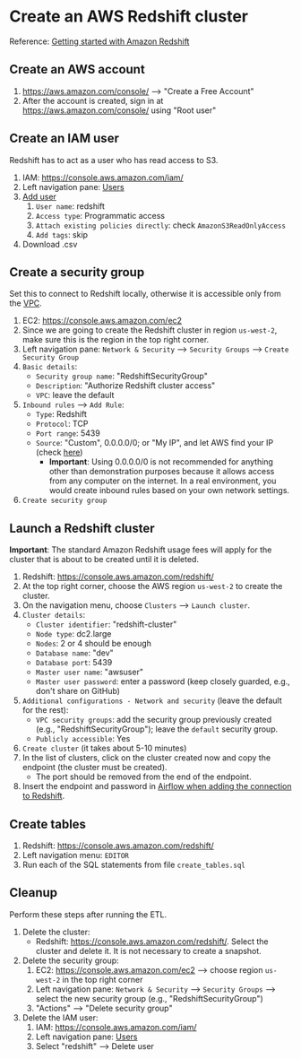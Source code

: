 # Create an AWS Redshift cluster

Reference: [Getting started with Amazon Redshift](<https://docs.aws.amazon.com/redshift/latest/gsg/getting-started.html>)

## Create an AWS account

1. <https://aws.amazon.com/console/> --> "Create a Free Account"
1. After the account is created, sign in at <https://aws.amazon.com/console/> using "Root user"

## Create an IAM user

Redshift has to act as a user who has read access to S3.

1. IAM: <https://console.aws.amazon.com/iam/>
1. Left navigation pane: [Users](https://console.aws.amazon.com/iam/home#/users)
1. [Add user](https://console.aws.amazon.com/iam/home#/users$new?step=details)
   1. `User name`: redshift
   1. `Access type`: Programmatic access
   1. `Attach existing policies directly`: check `AmazonS3ReadOnlyAccess`
   1. `Add tags`: skip
1. Download .csv

## Create a security group

Set this to connect to Redshift locally, otherwise it is accessible only from the [VPC](https://aws.amazon.com/vpc/).

1. EC2: <https://console.aws.amazon.com/ec2>
1. Since we are going to create the Redshift cluster in region `us-west-2`, make sure this is the
region in the top right corner.
1. Left navigation pane: `Network & Security` --> `Security Groups` --> `Create Security Group`
1. `Basic details`:
   - `Security group name`: "RedshiftSecurityGroup"
   - `Description`: "Authorize Redshift cluster access"
   - `VPC`: leave the default
1. `Inbound rules` --> `Add Rule`:
   - `Type`: Redshift
   - `Protocol`: TCP
   - `Port range`: 5439
   - `Source`: "Custom", 0.0.0.0/0; or "My IP", and let AWS find your IP (check [here](https://www.whatsmyip.org))
     - **Important**: Using 0.0.0.0/0 is not recommended for anything other than demonstration
     purposes because it allows access from any computer on the internet. In a real environment, you
     would create inbound rules based on your own network settings.
1. `Create security group`

## Launch a Redshift cluster

**Important**: The standard Amazon Redshift usage fees will apply for the cluster that is about to
be created until it is deleted.

1. Redshift: <https://console.aws.amazon.com/redshift/>
1. At the top right corner, choose the AWS region `us-west-2` to create the cluster.
1. On the navigation menu, choose `Clusters` --> `Launch cluster`.
1. `Cluster details`:
   - `Cluster identifier`: "redshift-cluster"
   - `Node type`: dc2.large
   - `Nodes`: 2 or 4 should be enough
   - `Database name`: "dev"
   - `Database port`: 5439
   - `Master user name`: "awsuser"
   - `Master user password`: enter a password (keep closely guarded, e.g., don't share on GitHub)
1. `Additional configurations - Network and security` (leave the default for the rest):
   - `VPC security groups`: add the security group previously created (e.g.,
   "RedshiftSecurityGroup"); leave the `default` security group.
   - `Publicly accessible`: Yes
1. `Create cluster` (it takes about 5-10 minutes)
1. In the list of clusters, click on the cluster created now and copy the endpoint (the cluster must
be created).
   - The port should be removed from the end of the endpoint.
1. Insert the endpoint and password in [Airflow when adding the connection to Redshift](airflow.md#add-connection-to-redshift).

## Create tables

1. Redshift: <https://console.aws.amazon.com/redshift/>
1. Left navigation menu: `EDITOR`
1. Run each of the SQL statements from file `create_tables.sql`

## Cleanup

Perform these steps after running the ETL.

1. Delete the cluster:
   - Redshift: <https://console.aws.amazon.com/redshift/>. Select the cluster and delete it. It is
   not necessary to create a snapshot.
1. Delete the security group:
   1. EC2: <https://console.aws.amazon.com/ec2> --> choose region `us-west-2` in the top right
   corner
   1. Left navigation pane: `Network & Security` --> `Security Groups` --> select the new security
   group (e.g., "RedshiftSecurityGroup")
   1. "Actions" --> "Delete security group"
1. Delete the IAM user:
   1. IAM: <https://console.aws.amazon.com/iam/>
   1. Left navigation pane: [Users](https://console.aws.amazon.com/iam/home#/users)
   1. Select "redshift" --> Delete user
